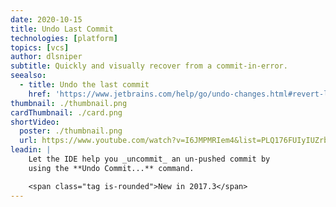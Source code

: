 ```yaml
---
date: 2020-10-15
title: Undo Last Commit
technologies: [platform]
topics: [vcs]
author: dlsniper
subtitle: Quickly and visually recover from a commit-in-error.
seealso:
  - title: Undo the last commit
    href: 'https://www.jetbrains.com/help/go/undo-changes.html#revert-last-commit'
thumbnail: ./thumbnail.png
cardThumbnail: ./card.png
shortVideo:
  poster: ./thumbnail.png
  url: https://www.youtube.com/watch?v=I6JMPMRIem4&list=PLQ176FUIyIUZrbrlz4AY1V8VzBJKZyVlW&index=138
leadin: |
    Let the IDE help you _uncommit_ an un-pushed commit by
    using the **Undo Commit...** command.

    <span class="tag is-rounded">New in 2017.3</span>
---
```

